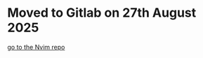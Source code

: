 # Moved to Gitlab on 27th August 2025
[go to the Nvim repo](https://gitlab.com/davemackintosh/nvim)
